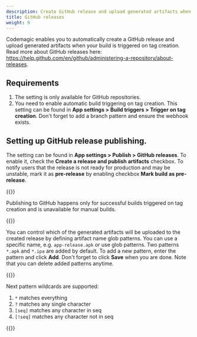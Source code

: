```yaml
---
description: Create GitHub release and upload generated artifacts when build was triggered on tag creation.
title: GitHub releases
weight: 9
---
```


Codemagic enables you to automatically create a GitHub release and upload generated artifacts when your build is triggered on tag creation. Read more about GitHub releases here: https://help.github.com/en/github/administering-a-repository/about-releases.

## Requirements

1. The setting is only available for GitHub repositories. 
2. You need to enable automatic build triggering on tag creation. This setting can be found in **App settings > Build triggers > Trigger on tag creation**. Don't forget to add a branch pattern and ensure the webhook exists.

## Setting up GitHub release publishing.

The setting can be found in **App settings > Publish > GitHub releases**. To enable it, check the **Create a release and publish artifacts** checkbox. To notify users that the release is not ready for production and may be unstable, mark it as **pre-release** by enabling checkbox **Mark build as pre-release**.

{{<notebox>}}

Publishing to GitHub happens only for successful builds triggered on tag creation and is unavailable for manual builds. 

{{</notebox>}}

You can control which of the generated artifacts will be uploaded to the created release by defining artifact name glob patterns. You can use a specific name, e.g. `app-release.apk` or use glob patterns. Two patterns `*.apk` and `*.ipa` are added by default. To add a new pattern, enter the pattern and click **Add**. Don't forget to click **Save** when you are done. Note that you can delete added patterns anytime.

{{<notebox>}}

Next pattern wildcards are supported:

1. `*`      matches everything
2. `?`       matches any single character
3. `[seq]`   matches any character in seq
3. `[!seq]`  matches any character not in seq

{{</notebox>}}
